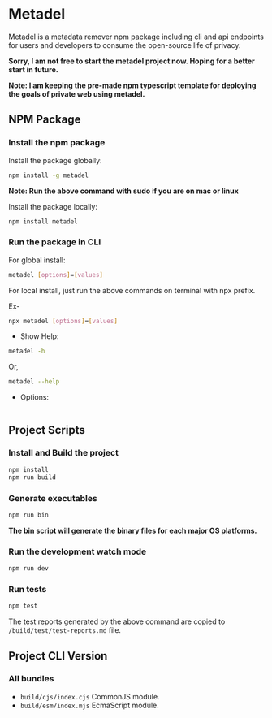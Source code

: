# Metadel

Metadel is a metadata remover npm package including cli and api endpoints for users and developers to consume the open-source life of privacy.

**Sorry, I am not free to start the metadel project now. Hoping for a better start in future.**

**Note: I am keeping the pre-made npm typescript template for deploying the goals of private web using metadel.**

## NPM Package

### Install the npm package

Install the package globally:

```sh
npm install -g metadel
```

**Note: Run the above command with sudo if you are on mac or linux**

Install the package locally:

```sh
npm install metadel
```

### Run the package in CLI

For global install:

```sh
metadel [options]=[values]
```

For local install, just run the above commands on terminal with npx prefix.

Ex-

```sh
npx metadel [options]=[values]
```

- Show Help:

```sh
metadel -h
```

Or,

```sh
metadel --help
```

- Options:

```sh

```

## Project Scripts

### Install and Build the project

```sh
npm install
npm run build
```

### Generate executables

```sh
npm run bin
```

**The bin script will generate the binary files for each major OS platforms.**

### Run the development watch mode

```sh
npm run dev
```

### Run tests

```sh
npm test
```

The test reports generated by the above command are copied to `/build/test/test-reports.md` file.
 
## Project CLI Version

### All bundles

- `build/cjs/index.cjs` CommonJS module.
- `build/esm/index.mjs` EcmaScript module.
<!-- - `build/iife/index-min.js` Minified EcmaScript module. -->
  <!-- - `build/cjs-compat/index.js` CommonJS module, transpiled for older browsers. -->
  <!-- - `build/bundle.esm-compact.mjs` EcmaScript module, transpiled for older browsers. -->
  <!-- - `build/bundle.iife.min.js` Minified plain JS. -->
  <!-- - `build/bundle.iife-compact.js` As above, but transpiled for older browsers. -->
